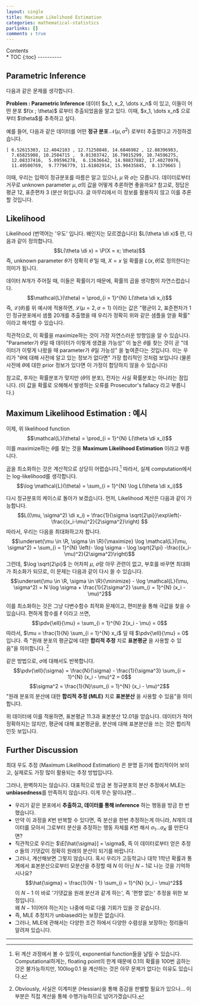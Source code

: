 ```yaml
---
layout: single
title: Maximum Likelihood Estimation
categories: mathematical-statistics 
parlinks: []
comments : true
---
```

<div id="toc">
Contents
</div>
* TOC
{:toc}
----------

## Parametric Inference
다음과 같은 문제를 생각합니다. 

<span style="display:block" class="math_item">
    <b class="math_item_title">Problem : Parametric Inference</b>  
    데이터 $x_1, x_2, \dots x_n$ 이 있고, 이들이 어떤 분포 $f(x ; \theta)$ 로부터 추출되었음을 알고 있다. 이때, $x_1, \dots x_n$ 으로부터 $\theta$를 추측하고 싶다. 
</span> 

예를 들어, 다음과 같은 데이터를 어떤 **정규 분포** $\mathcal{N}(\mu, \sigma^2)$ 로부터 추출했다고 가정하겠습니다. 
```
[ 6.52615303, 12.4042103 , 12.71258848, 14.6846982 , 12.88396983,
  7.65825908, 10.2504715 ,  9.01303742, 16.79015299, 10.74596275,
  12.08337416,  5.09596278,  6.13636642, 14.98837882, 17.40270976,
  11.49500769,  9.77796779, 11.61802914, 15.90435845,  8.1379665 ]
```
이때, 우리는 입력이 정규분포를 따름은 알고 있으나, $\mu$ 와 $\sigma$는 모릅니다. 데이터로부터 거꾸로 unknown parameter $\mu, \sigma$의 값을 어떻게 추론하면 좋을까요? 참고로, 정답은 평균 12, 표준편차 3 (분산 9)입니다. 글 마무리에서 이 정보를 활용하지 않고 이를 추론할 것입니다. 

## Likelihood
Likelihood (번역어는 '우도' 입니다. 왜인지는 모르겠습니다) $L(\theta \di x)$ 란, 다음과 같이 정의합니다. 
$$L(\theta \di x) = \P(X = x; \theta)$$
즉, unknown parameter $\theta$가 정확히 $\hat{\theta}$ 일 때, $X = x$ 일 확률을 $L(x, \hat{\theta})$로 정의한다는 의미가 됩니다. 

데이터 $N$개가 주어질 때, 이들은 확률이기 때문에, 확률의 곱을 생각함이 자연스럽습니다. 
$$\mathcal{L}(\theta) = \prod_{i = 1}^{N} L(\theta \di x_i)$$
즉, $\mathcal{L}(\theta)$를 위 예시에 적용하면, $\mathcal{L}(\mu=2, \sigma=1)$ 이라는 값은 "평균이 2, 표준편차가 1인 정규분포에서 샘플 20개를 추출했을 때 우리가 정확히 위와 같은 샘플을 얻을 확률" 이라고 해석할 수 있습니다.

직관적으로, 이 확률을 maximize하는 것이 가장 자연스러운 방향임을 알 수 있습니다. "Parameter가 $\theta$일 때 데이터가 이렇게 생겼을 가능성" 이 높은 $\theta$를 찾는 것이 곧 "데이터가 이렇게 나왔을 때 parameter가 $\theta$일 가능성" 을 높여준다는 것입니다. 이는 우리가 "$\theta$에 대해 사전에 알고 있는 정보가 없다면" 가장 합리적인 것처럼 보입니다 (물론 사전에 $\theta$에 대한 prior 정보가 있다면 이 가정이 합당하지 않을 수 있습니다)

참고로, 후자는 확률분포가 맞지만 ($\theta$의 분포), 전자는 사실 확률분포는 아니라는 점입니다. (이 값을 확률로 오해해서 발생하는 오류를 Prosecutor's fallacy 라고 부릅니다.)

## Maximum Likelihood Estimation : 예시 
이제, 위 likelihood function
$$\mathcal{L}(\theta) = \prod_{i = 1}^{N} L(\theta \di x_i)$$
이를 maximize하는 $\theta$를 찾는 것을 **Maximum Likelihood Estimation** 이라고 부릅니다. 

곱을 최소화하는 것은 계산적으로 상당히 어렵습니다.[^why] 따라서, 실제 computation에서는 log-likelihood를 생각합니다. 
$$\log \mathcal{L}(\theta) = \sum_{i = 1}^{N} \log L(\theta \di x_i)$$

다시 정규분포의 케이스로 돌아가 보겠습니다. 먼저, Likelihood 계산은 다음과 같이 가능합니다. 
$$L((\mu, \sigma^2) \di x_i) = \frac{1}{\sigma \sqrt{2\pi}}\exp\left(-\frac{(x_i-\mu)^2}{2\sigma^2}\right) $$
따라서, 우리는 다음을 최대화하고자 합니다. 
$$\underset{\mu \in \R, \sigma \in \R}{\maximize} \log \mathcal{L}(\mu, \sigma^2) = \sum_{i = 1}^{N} \left(- \log \sigma - \log \sqrt{2\pi} -\frac{(x_i-\mu)^2}{2\sigma^2}\right)$$
그런데, $\log \sqrt{2\pi}$ 는 어차피 $\mu$, $\sigma$랑 아무 관련이 없고, 부호를 바꾸면 최대화가 최소화가 되므로, 이 문제는 다음과 같이 다시 쓸 수 있습니다. 
$$\underset{\mu \in \R, \sigma \in \R}{\minimize} - \log \mathcal{L}(\mu, \sigma^2) = N \log \sigma + \frac{1}{2\sigma^2} \sum_{i = 1}^{N} (x_i - \mu)^2$$

이를 최소화하는 것은 그냥 다변수함수 최적화 문제이고, 편미분을 통해 극값을 찾을 수 있습니다. 편하게 함수를 $\ell$ 이라고 쓰면, 
$$\pdv{\ell}{\mu} = \sum_{i = 1}^{N} 2(x_i - \mu) = 0$$
따라서, $\mu = \frac{1}{N} \sum_{i = 1}^{N} x_i$ 일 때 $\pdv{\ell}{\mu} = 0$ 입니다. 즉 "원래 분포의 평균값에 대한 **합리적 추정** 치로 **표본평균** 을 사용할 수 있음"을 의미합니다. [^2]

같은 방법으로, $\sigma$에 대해서도 반복합니다. 
$$\pdv{\ell}{\sigma} = \frac{N}{\sigma} - \frac{1}{\sigma^3} \sum_{i = 1}^{N} (x_i - \mu)^2 = 0$$
$$\sigma^2 = \frac{1}{N}\sum_{i = 1}^{N} (x_i - \mu)^2$$
"원래 분포의 분산에 대한 **합리적 추정 (MLE)** 치로 **표본분산** 을 사용할 수 있음"을 의미합니다. 

위 데이터에 이를 적용하면, 표본평균 11.3과 표본분산 12.01을 얻습니다. 데이터가 적어 정확하지는 않지만, 평균에 대해 표본평균을, 분산에 대해 표본분산을 쓰는 것은 합리적인듯 보입니다. 

## Further Discussion 
최대 우도 추정 (Maximum Likelihood Estimation) 은 분명 듣기에 합리적이어 보이고, 실제로도 가장 많이 활용되는 추정 방법입니다. 

그러나, 완벽하지는 않습니다. 대표적으로 방금 본 정규분포의 분산 추정에서 MLE는 **unbiasedness**를 만족하지 않습니다. 이게 무슨 말이냐면... 
- 우리가 같은 분포에서 **추출하고, 데이터를 통해 inference** 하는 행동을 방금 한 번 했습니다.     
- 만약 이 과정을 $K$번 반복할 수 있다면, 즉 분산을 한번 추정하는게 아니라, $N$개의 데이터를 모아서 그로부터 분산을 추정하는 행동 자체를 $K$번 해서 $\sigma_1 \dots \sigma_K$ 를 만든다면? 
- 직관적으로 우리는 $\E[\hat{\sigma}] = \sigma$, 즉 이 데이터로부터 얻은 추정 $\sigma$ 들의 기댓값이 정확히 원래의 분산이 되기를 바랍니다. 
- 그러나, 계산해보면 그렇지 않습니다. 혹시 우리가 고등학교나 대학 1학년 확률과 통계에서 표본분산으로부터 모분산을 추정할 때 $N$ 이 아닌 $N-1$로 나눈 것을 기억하시나요? 
$$\hat{\sigma} = \frac{1}{N - 1} \sum_{i = 1}^{N} (x_i - \mu)^2$$
이 $N-1$ 이 바로 '기댓값을 원래 분산과 같게 하는', 즉 '편향 없는' 추정을 위한 보정입니다.  
왜 $N-1$이어야 하는지는 나중에 따로 다룰 기회가 있을 것 같습니다. 
- 즉, MLE 추정치가 unbiased라는 보장은 없습니다. 
- 그러나, MLE에 관해서는 다양한 조건 하에서 다양한 수렴성을 보장하는 정리들이 알려져 있습니다.

------ 

[^2]: Obviously, 사실은 이계미분 (Hessian)을 통해 증감을 판별할 필요가 있으나... 이부분은 직접 계산을 통해 수행가능하므로 넘어가겠습니다. 
[^why]: 뒤 계산 과정에서 볼 수 있듯이, exponential function들을 날릴 수 있습니다. Computational하게는, floating point의 한계 때문에 0.1의 확률을 100번 곱하는 것은 불가능하지만, $100 \log 0.1$ 을 계산하는 것은 아무 문제가 없다는 이유도 있습니다. 